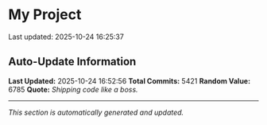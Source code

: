 # My Project


Last updated: 2025-10-24 16:25:37




















































































































































































































































































































































































































































































































































































































































































































































































































































































































































































































































































































































































































































































































































































































































































































































































































































































































































































































































































































































































































































































































































































































































































































































































































































































































































































































































































































































































































































































































































































































































































































































































































































































































































































































































































































































































































































































































































































































































































































































































































































































































































































































































































































































































































































































































































































































































































































































































































































































































































































































































































































































































































































































































































































































































































































































































































































































































































































































































































































































































































































## Auto-Update Information

**Last Updated:** 2025-10-24 16:52:56
**Total Commits:** 5421
**Random Value:** 6785
**Quote:** _Shipping code like a boss._

---
_This section is automatically generated and updated._